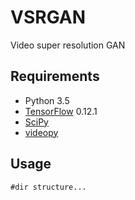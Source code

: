 # VSRGAN
Video super resolution GAN


## Requirements

- Python 3.5
- [TensorFlow](https://www.tensorflow.org/) 0.12.1
- [SciPy](http://www.scipy.org/install.html)
- [videopy](https://zulko.github.io/moviepy/install.html)

## Usage

    #dir structure...
